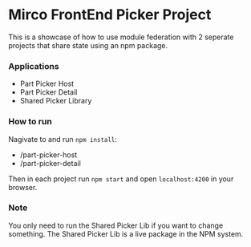 # Mirco FrontEnd Picker Project
This is a showcase of how to use module federation with 2 seperate projects that share state using an npm package. 

### Applications
- Part Picker Host
- Part Picker Detail
- Shared Picker Library

### How to run
Nagivate to and run `npm install`:
- /part-picker-host
- /part-picker-detail

Then in each project run `npm start` and open `localhost:4200` in your browser.

### Note
You only need to run the Shared Picker Lib if you want to change something. 
The Shared Picker Lib is a live package in the NPM system.